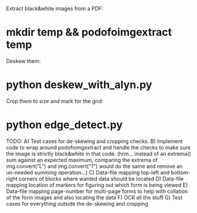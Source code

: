 Extract black&white images from a PDF:
# mkdir temp && podofoimgextract <your PDF> temp
Deskew them:
# python deskew_with_alyn.py
Crop them to size and mark for the grid:
# python edge_detect.py

TODO: 
A) Test cases for de-skewing and cropping checks. 
B) Implement code to wrap around podofoimgextract and handle the checks to make sure the image is strictly 
   black&white in that code. (hrm... instead of an extrema() sum against an expected maximum, comparing the extrema 
   of img.convert("L") and img.convert("1") would do the same and remove an un-needed summing operation...)
C) Data-file mapping top-left and bottom-right corners of blocks where wanted data should be located
D) Data-file mapping location of markers for figuring out which form is being viewed
E) Data-file mapping page-number for multi-page forms to help with collation of the form images and also locating
   the data
F) OCR all the stuff
G) Test cases for everything outside the de-skewing and cropping

